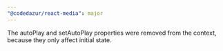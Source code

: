 ```yaml
---
"@codedazur/react-media": major
---
```


The autoPlay and setAutoPlay properties were removed from the context, because they only affect initial state.
